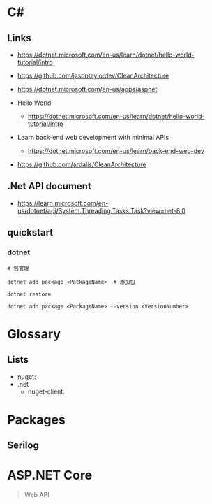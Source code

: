 # C#

## Links

- https://dotnet.microsoft.com/en-us/learn/dotnet/hello-world-tutorial/intro
- https://github.com/jasontaylordev/CleanArchitecture
- https://dotnet.microsoft.com/en-us/apps/aspnet
- Hello World
  - https://dotnet.microsoft.com/en-us/learn/dotnet/hello-world-tutorial/intro

- Learn back-end web development with minimal APIs
  - https://dotnet.microsoft.com/en-us/learn/back-end-web-dev
- https://github.com/ardalis/CleanArchitecture




## .Net API document

- https://learn.microsoft.com/en-us/dotnet/api/System.Threading.Tasks.Task?view=net-8.0



## quickstart



### dotnet

```shell
# 包管理

dotnet add package <PackageName>  # 添加包

dotnet restore

dotnet add package <PackageName> --version <VersionNumber>
```





# Glossary

## Lists

- nuget: 
- .net
  - nuget-client:



# Packages

## Serilog





# ASP.NET Core

> Web API 
